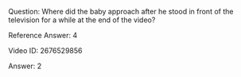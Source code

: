 Question: Where did the baby approach after he stood in front of the television for a while at the end of the video?

Reference Answer: 4

Video ID: 2676529856

Answer: 2


